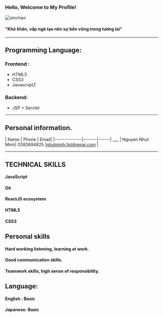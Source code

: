 ###                                                  Hello, Welcome to My Profile! 

![xinchao](https://user-images.githubusercontent.com/90835621/146675973-20c426b6-8fb6-4d1d-a47c-6639746101ba.gif)

 #### "Khó khăn, vấp ngã tạo nên sự bền vững trong tương lai"
  ___
  
## Programming Language:
### Frontend :
   - HTML5
   - CSS3
   - JavascriptZ
### Backend:
   - JSP + Servlet
   ___
   
## Personal information.
| Name | Phone | Email| 
|--------------|-------|------| ___
| Nguyen Nhut Minh| 0382694825 |nhutminh.fpt@gmai.com | 
 ___
 
## TECHNICAL SKILLS
  #### JavaScript
  #### Git
  #### ReactJS ecosystem
  #### HTML5
  #### CSS3
## Personal skills
  #### Hard working listening, learning at work.
  #### Good communication skills.
  #### Teamwork skills, high sense of responsibility.
## Language:
  #### English : Basic 
  #### Japanese: Basic 
